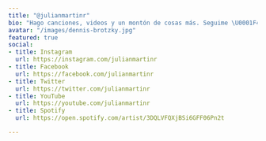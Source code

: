 ```yaml
---
title: "@julianmartinr"
bio: "Hago canciones, videos y un montón de cosas más. Seguime \U0001F44C\n"
avatar: "/images/dennis-brotzky.jpg"
featured: true
social:
- title: Instagram
  url: https://instagram.com/julianmartinr
- title: Facebook
  url: https://facebook.com/julianmartinr
- title: Twitter
  url: https://twitter.com/julianmartinr
- title: YouTube
  url: https://youtube.com/julianmartinr
- title: Spotify
  url: https://open.spotify.com/artist/3DQLVFQXjBSi6GFF06Pn2t

---
```

